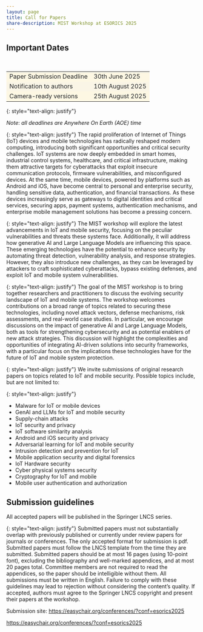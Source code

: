 ```yaml
---
layout: page
title: Call for Papers
share-description: MIST Workshop at ESORICS 2025
---
```


## Important Dates
<center>
<br>
<table>
  <tbody>
    <tr style="background-color:#fdf7e3; color:#242526">
      <td>Paper Submission Deadline</td>
      <td>30th June 2025</td>
    </tr>
    <tr style="background-color:#faf5e6; color:#242526">
      <td>Notification to authors</td>
      <td>10th August 2025</td>
    </tr>
    <tr style="background-color:#fdf7e3; color:#242526">
      <td>Camera-ready versions</td>
      <td>25th August 2025</td>
    </tr>
  </tbody>
</table>
</center>


{: style="text-align: justify"}

*Note*: _all deadlines are Anywhere On Earth (AOE) time_

{: style="text-align: justify"}
The rapid proliferation of Internet of Things (IoT) devices and mobile technologies has radically reshaped modern computing, introducing both significant opportunities
and critical security challenges. IoT systems are now deeply embedded in smart homes, industrial control systems, healthcare, and critical infrastructure, making
them attractive targets for cyberattacks that exploit insecure communication protocols, firmware vulnerabilities, and misconfigured devices. At the same time,
mobile devices, powered by platforms such as Android and iOS, have become central to personal and enterprise security, handling sensitive data, authentication,
and financial transactions. As these devices increasingly serve as gateways to digital identities and critical services, securing apps, payment systems, authentication
mechanisms, and enterprise mobile management solutions has become a pressing concern.

{: style="text-align: justify"}
The MIST workshop will explore the latest advancements in IoT and mobile security, focusing on the peculiar vulnerabilities and threats these systems face. Additionally, it will address how generative AI and Large Language Models are influencing this space. These emerging technologies have the potential to enhance security by automating threat detection, vulnerability analysis, and response strategies. However, they also introduce new challenges, as they can be leveraged by attackers to craft sophisticated cyberattacks, bypass existing defenses, and exploit IoT and mobile system vulnerabilities.

{: style="text-align: justify"}
The goal of the MIST workshop is to bring together researchers and practitioners to discuss the evolving security landscape of IoT and mobile systems. The workshop welcomes contributions on a broad range of topics related to securing these technologies, including novel attack vectors, defense mechanisms, risk assessments, and real-world case studies. In particular, we encourage discussions on the impact of generative AI and Large Language Models, both as tools for strengthening cybersecurity and as potential enablers of new attack strategies. This discussion will highlight the complexities and opportunities of integrating AI-driven solutions into security frameworks, with a particular focus on the implications these technologies have for the future of IoT and mobile system protection.

{: style="text-align: justify"}
We invite submissions of original research papers on topics related to IoT and
mobile security. Possible topics include, but are not limited to:

{: style="text-align: justify"}
- Malware for IoT or mobile devices
- GenAI and LLMs for IoT and mobile security
- Supply-chain attacks
- IoT security and privacy
- IoT software similarity analysis
- Android and iOS security and privacy
- Adversarial learning for IoT and mobile security
- Intrusion detection and prevention for IoT
- Mobile application security and digital forensics
- IoT Hardware security
- Cyber physical systems security
- Cryptography for IoT and mobile
- Mobile user authentication and authorization

## Submission guidelines

All accepted papers will be published in the Springer LNCS series. 

{: style="text-align: justify"}
Submitted papers must not substantially overlap with previously published or currently under review papers for journals or conferences. The only accepted format for submission is pdf. Submitted papers must follow the LNCS template from the time they are submitted. Submitted papers should be at most 16 pages (using 10-point font), excluding the bibliography and well-marked appendices, and at most 20 pages total. Committee members are not required to read the appendices, so the paper should be intelligible without them. All submissions must be written in English. Failure to comply with these guidelines may lead to rejection without considering the content’s quality. If accepted, authors must agree to the Springer LNCS copyright and present their papers at the workshop.

Submission site: https://easychair.org/conferences/?conf=esorics2025


<a href="https://easychair.org/conferences/?conf=esorics2025">https://easychair.org/conferences/?conf=esorics2025</a>

